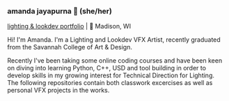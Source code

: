 ### amanda jayapurna 🍵 (she/her) 

[lighting & lookdev portfolio](https://www.amandajayapurna.com/) | 📍 Madison, WI


Hi! I'm Amanda.
I'm a Lighting and Lookdev VFX Artist, recently graduated from the Savannah College of Art & Design.

Recently I've been taking some online coding courses and have been keen on diving into learning Python, C++, USD and tool building in order to develop skills in my growing interest for Technical Direction for Lighting. The following repositories contain both classwork excercises as well as personal VFX projects in the works.
